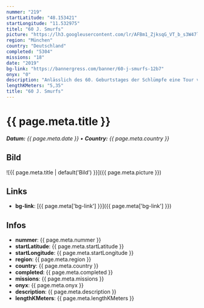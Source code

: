 ```yaml
---
nummer: "219"
startLatitude: "48.153421"
startLongitude: "11.532975"
titel: "60 J. Smurfs"
picture: "https://lh3.googleusercontent.com/lr/AFBm1_ZjksqG_VT_b_s3W47lR2wfTA-blMGNFVyP7C7iI_rLmPsISSG6dIFKBxtgJsIhH1jsvf6bpuHLi6uE4OCwJwigsWQiTE0ArT-UocqUSu9bhv0AeERrQcjiiPq9zfyxURIipbfxDgedvfsni6boF6JITgpaCJs_zKJ6ImKqoHHwxwmHG_NwECnxJMvDYTImCKBpUIxF_TWw6X6RA0ZDw-IKuBd7yLyJtiR_TM_ehysZ5BnG8wQlkoFxplOTPDs0_kAHXOd2lB95wOFg6l0EQKrO3MUawoWV5eZjU6lTEP3kXGWy7Hy6Ysuy2Ewhdn7Y2sG0yG5cu5lPp81CyVlZpKN8lHYV3icGY_Du130jZbjC1Nf_3vggsRKIt9mbd8CbWLP9IgvPs-CDPDbaaABAXsYLM9uhhDcfEqg6xRkhzRrzQEAYpdSRlQqe_r-fPAq4BPAOqMKGvo0jBPLpSjT49preH0whHZOMvE2BG4sqKOAOoeCfx3VVpfLm2sNtu9re_9eL3BJOfZZDV-xOBg-ZB0evWZsH3vhXIE3L5ZVhMU7fnG2vnltuMLzuW921_mpa-bJgDks8Jkf_SAnU-yA8-62M0COxSlZSiFAXYcds7Ot8J8uavfnLcZUp4GirqnzQLcE21Od3tQz8Va1iKfy8-MCP79WBzEdefyOfYO76qOGhiK0WBdNCIr6cfi_M604s121OchmeUyPbSu4vxZhau5VBOxhiBYW6GRkqnjkvkOnNGyBzfIz9weQmWVhY1f6raHyvwoE2DYpdez4WXRQBIedqdtkpW8CJWmrKC-lBuhwh_dn72ALTKcn_OmTR-ddJOi8YKMJ4tJbOGm1dgBDdXzRfsDnrWjp2KyLY"
region: "München"
country: "Deutschland"
completed: "5304"
missions: "18"
date: "2019"
bg-link: "https://bannergress.com/banner/60-j-smurfs-12b7"
onyx: "0"
description: "Anlässlich des 60. Geburtstages der Schlümpfe eine Tour vom Rotkreuzplatz zum Königsplatz\ndie Schlümpfe sind von mir selbst fotografiert und stammen aus meiner Sammlung"
lengthKMeters: "5,35"
title: "60 J. Smurfs"
---
```


# {{ page.meta.title }}
_**Datum:** {{ page.meta.date }} • **Country:** {{ page.meta.country }}_

## Bild
![{{ page.meta.title | default('Bild') }}]({{ page.meta.picture }})

## Links
- **bg-link**: [{{ page.meta['bg-link'] }}]({{ page.meta['bg-link'] }})

## Infos
- **nummer**: {{ page.meta.nummer }}
- **startLatitude**: {{ page.meta.startLatitude }}
- **startLongitude**: {{ page.meta.startLongitude }}
- **region**: {{ page.meta.region }}
- **country**: {{ page.meta.country }}
- **completed**: {{ page.meta.completed }}
- **missions**: {{ page.meta.missions }}
- **onyx**: {{ page.meta.onyx }}
- **description**: {{ page.meta.description }}
- **lengthKMeters**: {{ page.meta.lengthKMeters }}

